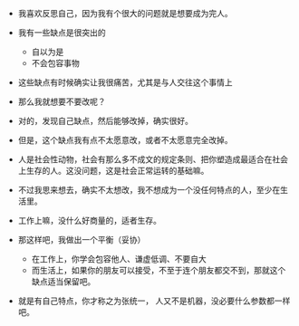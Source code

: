 - 我喜欢反思自己，因为我有个很大的问题就是想要成为完人。
- 我有一些缺点是很突出的
	- 自以为是
	- 不会包容事物
- 这些缺点有时候确实让我很痛苦，尤其是与人交往这个事情上

- 那么我就想要不要改呢？
- 对的，发现自己缺点，然后能够改掉，确实很好。

- 但是，这个缺点我有点不太愿意改，或者不太愿意完全改掉。

- 人是社会性动物，社会有那么多不成文的规定条则、把你塑造成最适合在社会上生存的人。这没问题，这是社会正常运转的基础嘛。

- 不过我思来想去，确实不太想改，我不想成为一个没任何特点的人，至少在生活里。
- 工作上嘛，没什么好商量的，适者生存。 

- 那这样吧，我做出一个平衡（妥协）
	- 在工作上，你学会包容他人、谦虚低调、不要自大
	- 而生活上，如果你的朋友可以接受，不至于连个朋友都交不到，那就这个缺点适当保留吧。


- 就是有自己特点，你才称之为张统一， 人又不是机器，没必要什么参数都一样吧。